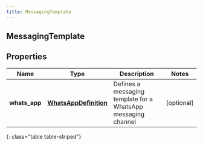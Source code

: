 ```yaml
---
title: MessagingTemplate
---
```

## MessagingTemplate

## Properties

|Name | Type | Description | Notes|
|------------ | ------------- | ------------- | -------------|
| **whats_app** | [**WhatsAppDefinition**](WhatsAppDefinition.html) | Defines a messaging template for a WhatsApp messaging channel | [optional] |
{: class="table table-striped"}


